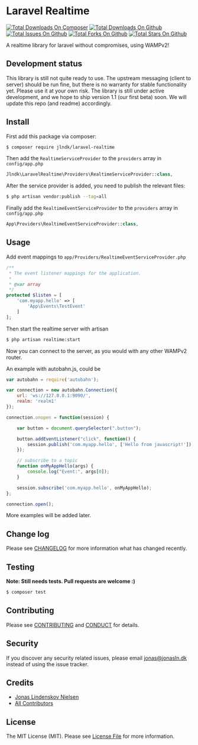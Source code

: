 # Laravel Realtime

[![Total Downloads On Composer](https://img.shields.io/packagist/dt/jlndk/laravel-realtime.svg?maxAge=2592000)](https://packagist.org/packages/jlndk/laravel-realtime)
[![Total Downloads On Github](https://img.shields.io/github/downloads/jlndk/laravel-realtime/total.svg)](https://github.com/jlndk/laravel-realtime)
[![Total Issues On Github](https://img.shields.io/github/issues/jlndk/laravel-realtime.svg)](https://github.com/jlndk/laravel-realtime/issues)
[![Total Forks On Github](https://img.shields.io/github/forks/jlndk/laravel-realtime.svg?style=social&label=Fork)](https://github.com/jlndk/laravel-realtime#fork-destination-box)
[![Total Stars On Github](https://img.shields.io/github/stars/jlndk/laravel-realtime.svg?style=social&label=Star)](https://github.com/jlndk/laravel-realtime)

A realtime library for laravel without compromises, using WAMPv2!

## Development status
This library is still not quite ready to use. The upstream messaging (client to server) should be run fine, but there is no warranty for stable functionality yet. Please use it at your own risk. The library is still under active development, and we hope to ship version 1.1 (our first beta) soon. We will update this repo (and readme) accordingly. 

## Install

First add this package via composer:

``` bash
$ composer require jlndk/laravel-realtime
```

Then add the `RealtimeServiceProvider` to the `providers` array in `config/app.php`

``` php
Jlndk\LaravelRealtime\Providers\RealtimeServiceProvider::class,
```

After the service provider is added, you need to publish the relevant files:
``` bash
$ php artisan vendor:publish --tag=all
```

Finally add the `RealtimeEventServiceProvider` to the `providers` array in `config/app.php`

``` php
App\Providers\RealtimeEventServiceProvider::class,
```


## Usage

Add event mappings to `app/Providers/RealtimeEventServiceProvider.php`

``` php
/**
 * The event listener mappings for the application.
 *
 * @var array
 */
protected $listen = [
    'com.myapp.hello' => [
        'App\Events\TestEvent'
    ]
];
```

Then start the realtime server with artisan

``` bash
$ php artisan realtime:start
```

Now you can connect to the server, as you would with any other WAMPv2 router.

An example with autobahn.js, could be

``` js
var autobahn = require('autobahn');

var connection = new autobahn.Connection({
    url: 'ws://127.0.0.1:9090/',
    realm: 'realm1'
});

connection.onopen = function(session) {

    var button = document.querySelector(".button");

    button.addEventListener("click", function() {
        session.publish('com.myapp.hello', ['Hello from javascript!']);
    });

    // subscribe to a topic
    function onMyAppHello(args) {
        console.log("Event:", args[0]);
    }

    session.subscribe('com.myapp.hello', onMyAppHello);
};

connection.open();
```

More examples will be added later.

## Change log

Please see [CHANGELOG](CHANGELOG.md) for more information what has changed recently.

## Testing

**Note: Still needs tests. Pull requests are welcome :)**

``` bash
$ composer test
```

## Contributing

Please see [CONTRIBUTING](CONTRIBUTING.md) and [CONDUCT](CONDUCT.md) for details.

## Security

If you discover any security related issues, please email jonas@jonasln.dk instead of using the issue tracker.

## Credits

- [Jonas Lindenskov Nielsen](https://github.com/jlndk/)
- [All Contributors](composer.json)

## License

The MIT License (MIT). Please see [License File](LICENSE.md) for more information.
